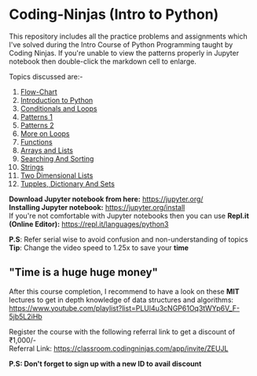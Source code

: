 # Coding-Ninjas (Intro to Python)
This repository includes all the practice problems and assignments which I've solved during the Intro Course of Python Programming taught by Coding Ninjas. 
If you're unable to view the patterns properly in Jupyter notebook then double-click the markdown cell to enlarge. 

Topics discussed are:-
1) [Flow-Chart](https://github.com/BabaMalik/Coinding-NInjas-Introduction-to-Python/blob/master/1%20Flow-Chart)
2) [Introduction to Python](https://github.com/BabaMalik/Coding-Ninjas-Introduction-to-Python/tree/master/2%20Introduction%20to%20Python)
3) [Conditionals and Loops](https://github.com/BabaMalik/Coding-Ninjas-Introduction-to-Python/tree/master/3%20Conditionals%20and%20Loops)
4) [Patterns 1](https://github.com/BabaMalik/Coding-Ninjas-Introduction-to-Python/tree/master/4%20Patterns%201)
5) [Patterns 2](https://github.com/BabaMalik/Coding-Ninjas-Introduction-to-Python/tree/master/5%20Patterns%202)
6) [More on Loops](https://github.com/BabaMalik/Coding-Ninjas-Introduction-to-Python/tree/master/6%20More%20on%20Loops)
7) [Functions](https://github.com/BabaMalik/Coding-Ninjas-Introduction-to-Python/tree/master/7%20Functions)
8) [Arrays and Lists](https://github.com/BabaMalik/Coding-Ninjas-Introduction-to-Python/tree/master/8%20Arrays%20and%20Lists)
9) [Searching And Sorting](https://github.com/BabaMalik/Coding-Ninjas-Introduction-to-Python/tree/master/9%20Searching%20%26%20Sorting)
10) [Strings](https://github.com/BabaMalik/Coding-Ninjas-Introduction-to-Python/tree/master/10%20Strings)
11) [Two Dimensional Lists](https://github.com/BabaMalik/Coding-Ninjas-Introduction-to-Python/tree/master/11%20Two%20Dimensional%20Lists)
12) [Tupples, Dictionary And Sets](https://github.com/BabaMalik/Coding-Ninjas-Introduction-to-Python/tree/master/12%20Tupples%2C%20Dictionary%20And%20Sets)

__Download Jupyter notebook from here:__ https://jupyter.org/  
__Installing Jupyter notebook:__ https://jupyter.org/install  
If you're not comfortable with Jupyter notebooks then you can use __Repl.it (Online Editor):__ https://repl.it/languages/python3  

            
**P.S**: Refer serial wise to avoid confusion and non-understanding of topics            
**Tip**: Change the video speed to 1.25x to save your **time**     


## "Time is a huge huge money"


After this course completion, I recommend to have a look on these __MIT__ lectures to get in depth knowledge of data structures and algorithms: https://www.youtube.com/playlist?list=PLUl4u3cNGP61Oq3tWYp6V_F-5jb5L2iHb


Register the course with the following referral link to get a discount of ₹1,000/-    
Referral Link: https://classroom.codingninjas.com/app/invite/ZEUJL 

**P.S: Don't forget to sign up with a new ID to avail discount**
